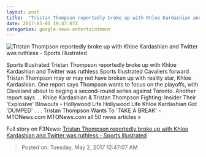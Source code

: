 ```yaml
---
layout: post
title:  "Tristan Thompson reportedly broke up with Khloe Kardashian and Twitter was ruthless - Sports Illustrated"
date: 2017-05-01 19:47:07Z
categories: google-news-entertaintment
---
```


![Tristan Thompson reportedly broke up with Khloe Kardashian and Twitter was ruthless - Sports Illustrated](https://cdn-s3.si.com/styles/inline_gallery_desktop/s3/images/khloe-kardashian-tristan-thompson.jpg?itok=bcI3w9Na)

Sports Illustrated Tristan Thompson reportedly broke up with Khloe Kardashian and Twitter was ruthless Sports Illustrated Cavaliers forward Tristan Thompson may or may not have broken up with reality star, Khloe Kardashian. One report says Thompson wants to focus on the playoffs, with Cleveland about to beging a second-round series against Toronto. Another report says ... Khloe Kardashian & Tristan Thompson Fighting: Insider Their 'Explosive' Blowouts - Hollywood Life Hollywood Life Khloe Kardashian Got 'DUMPED' . . . Tristan Thompson Wants To 'TAKE A BREAK' - MTONews.com MTONews.com all 50 news articles »


Full story on F3News: [Tristan Thompson reportedly broke up with Khloe Kardashian and Twitter was ruthless - Sports Illustrated](http://www.f3nws.com/n/4ayRxG)

> Posted on: Tuesday, May 2, 2017 12:47:07 AM
